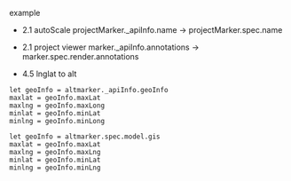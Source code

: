 example
* 2.1 autoScale
projectMarker._apiInfo.name -> projectMarker.spec.name

* 2.1 project viewer
marker._apiInfo.annotations -> marker.spec.render.annotations

* 4.5 lnglat to alt
```
let geoInfo = altmarker._apiInfo.geoInfo
maxlat = geoInfo.maxLat
maxlng = geoInfo.maxLong
minlat = geoInfo.minLat
minlng = geoInfo.minLong
```

```
let geoInfo = altmarker.spec.model.gis
maxlat = geoInfo.maxLat
maxlng = geoInfo.maxLng
minlat = geoInfo.minLat
minlng = geoInfo.minLng
```

